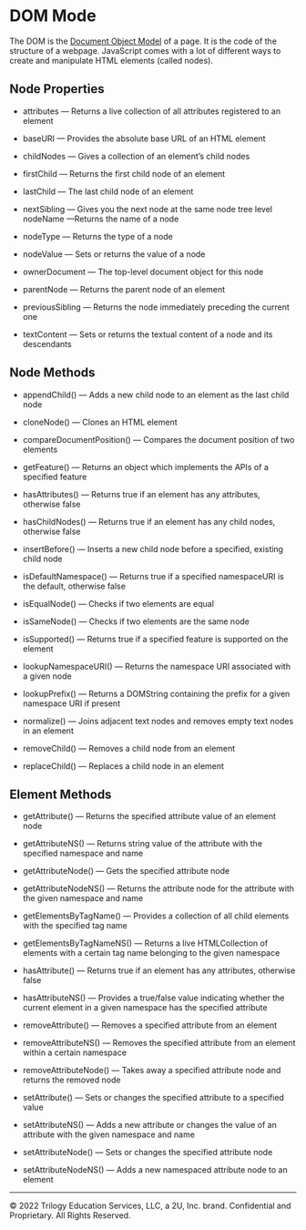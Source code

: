 # DOM Mode
The DOM is the [Document Object Model](https://en.wikipedia.org/wiki/Document_Object_Model) of a page. It is the code of the structure of a webpage. JavaScript comes with a lot of different ways to create and manipulate HTML elements (called nodes).

## Node Properties
* attributes — Returns a live collection of all attributes registered to an element

* baseURI — Provides the absolute base URL of an HTML element

* childNodes — Gives a collection of an element’s child nodes

* firstChild — Returns the first child node of an element

* lastChild — The last child node of an element

* nextSibling — Gives you the next node at the same node tree level
nodeName —Returns the name of a node

* nodeType —  Returns the type of a node

* nodeValue — Sets or returns the value of a node

* ownerDocument — The top-level document object for this node

* parentNode — Returns the parent node of an element

* previousSibling — Returns the node immediately preceding the current one

* textContent — Sets or returns the textual content of a node and its descendants

## Node Methods
* appendChild() — Adds a new child node to an element as the last child node

* cloneNode() — Clones an HTML element

* compareDocumentPosition() — Compares the document position of two elements

* getFeature() — Returns an object which implements the APIs of a specified feature

* hasAttributes() — Returns true if an element has any attributes, otherwise false

* hasChildNodes() — Returns true if an element has any child nodes, otherwise false

* insertBefore() — Inserts a new child node before a specified, existing child node

* isDefaultNamespace() — Returns true if a specified namespaceURI is the default, otherwise false

* isEqualNode() — Checks if two elements are equal

* isSameNode() — Checks if two elements are the same node

* isSupported() — Returns true if a specified feature is supported on the element

* lookupNamespaceURI() — Returns the namespace URI associated with a given node

* lookupPrefix() — Returns a DOMString containing the prefix for a given namespace URI if present

* normalize() — Joins adjacent text nodes and removes empty text nodes in an element

* removeChild() — Removes a child node from an element

* replaceChild() — Replaces a child node in an element


## Element Methods
* getAttribute() — Returns the specified attribute value of an element node

* getAttributeNS() — Returns string value of the attribute with the specified namespace and name

* getAttributeNode() — Gets the specified attribute node

* getAttributeNodeNS() — Returns the attribute node for the attribute with the given namespace and name

* getElementsByTagName() — Provides a collection of all child elements with the specified tag name

* getElementsByTagNameNS() —  Returns a live HTMLCollection of elements with a certain tag name belonging to the given namespace

* hasAttribute() — Returns true if an element has any attributes, otherwise false

* hasAttributeNS() — Provides a true/false value indicating whether the current element in a given namespace has the specified attribute

* removeAttribute() — Removes a specified attribute from an element

* removeAttributeNS() — Removes the specified attribute from an element within a certain namespace

* removeAttributeNode() — Takes away a specified attribute node and returns the removed node

* setAttribute() — Sets or changes the specified attribute to a specified value

* setAttributeNS() —  Adds a new attribute or changes the value of an attribute with the given namespace and name

* setAttributeNode() — Sets or changes the specified attribute node

* setAttributeNodeNS() — Adds a new namespaced attribute node to an element

---
© 2022 Trilogy Education Services, LLC, a 2U, Inc. brand. Confidential and Proprietary. All Rights Reserved.